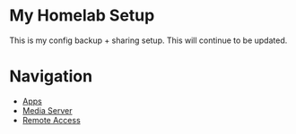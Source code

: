 # My Homelab Setup
This is my config backup + sharing setup. This will continue to be updated.

# Navigation
- [Apps](apps/)
- [Media Server](media/)
- [Remote Access](access/)
